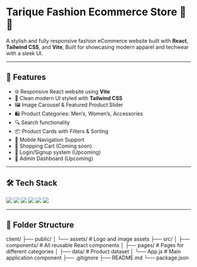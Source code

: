 # Tarique Fashion Ecommerce Store 👕👜

A stylish and fully responsive fashion eCommerce website built with **React**, **Tailwind CSS**, and **Vite**, Built for showcasing modern apparel and techwear with a sleek UI.

---

## 🚀 Features

- 🌐 Responsive React website using **Vite**
- 🎨 Clean modern UI styled with **Tailwind CSS**
- 🖼️ Image Carousel & Featured Product Slider
- 🛍️ Product Categories: Men’s, Women’s, Accessories
- 🔍 Search functionality
- 📦 Product Cards with Filters & Sorting
- 📱 Mobile Navigation Support
- 🛒 Shopping Cart (Coming soon)
- 🔐 Login/Signup system (Upcoming)
- 🔧 Admin Dashboard (Upcoming)

---

## 🛠️ Tech Stack

<p align="left">
  <img src="https://img.shields.io/badge/JavaScript-F7DF1E?style=flat&logo=javascript&logoColor=000" />
  <img src="https://img.shields.io/badge/React-61DAFB?style=flat&logo=react&logoColor=000" />
  <img src="https://img.shields.io/badge/TailwindCSS-06B6D4?style=flat&logo=tailwind-css&logoColor=fff" />
  <img src="https://img.shields.io/badge/Vite-646CFF?style=flat&logo=vite&logoColor=fff" />
  <img src="https://img.shields.io/badge/HTML5-E34F26?style=flat&logo=html5&logoColor=fff" />
  <img src="https://img.shields.io/badge/CSS3-1572B6?style=flat&logo=css3&logoColor=fff" />
</p>

---

## 📁 Folder Structure
client/
├── public/
│ └── assets/ # Logo and image assets
├── src/
│ ├── components/ # All reusable React components
│ ├── pages/ # Pages for different categories
│ ├── data/ # Product dataset
│ └── App.js # Main application component
├── .gitignore
├── README.md
└── package.json



